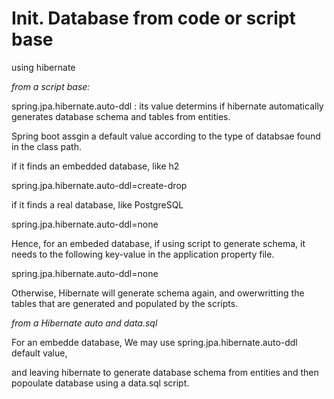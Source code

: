 # Init. Database from code or script base
using hibernate

*from a script base:*

spring.jpa.hibernate.auto-ddl : its value determins if hibernate automatically generates database schema and tables from entities. 

Spring boot assgin a default value according to the type of databsae found in the class path. 

if it finds an embedded database, like h2 

spring.jpa.hibernate.auto-ddl=create-drop

if it finds a real database, like PostgreSQL

spring.jpa.hibernate.auto-ddl=none

Hence, for an embeded database, if using script to generate schema, it needs to the following key-value in the application property file.

spring.jpa.hibernate.auto-ddl=none

Otherwise, Hibernate will generate schema again, and owerwritting the tables that are generated and populated by the scripts. 


*from a Hibernate auto and data.sql*

For an embedde database, We may use spring.jpa.hibernate.auto-ddl default value,

and leaving hibernate to generate database schema from entities and then popoulate database using a data.sql script.







